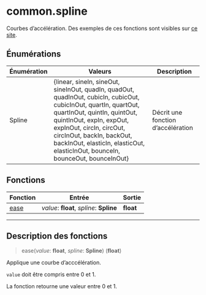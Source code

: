# common.spline

Courbes d’accélération.
Des exemples de ces fonctions sont visibles sur [ce site](https://easings.net/fr).
## Énumérations
|Énumération|Valeurs|Description|
|-|-|-|
|Spline|{linear, sineIn, sineOut, sineInOut, quadIn, quadOut, quadInOut, cubicIn, cubicOut, cubicInOut, quartIn, quartOut, quartInOut, quintIn, quintOut, quintInOut, expIn, expOut, expInOut, circIn, circOut, circInOut, backIn, backOut, backInOut, elasticIn, elasticOut, elasticInOut, bounceIn, bounceOut, bounceInOut}|Décrit une fonction d’accélération|
## Fonctions
|Fonction|Entrée|Sortie|
|-|-|-|
|[ease](#func_0)|*value*: **float**, *spline*: **Spline**|**float**|


***
## Description des fonctions

<a id="func_0"></a>
> ease(*value*: **float**, *spline*: **Spline**) (**float**)

Applique une courbe d’acccélération.

`value` doit être compris entre 0 et 1.

La fonction retourne une valeur entre 0 et 1.

